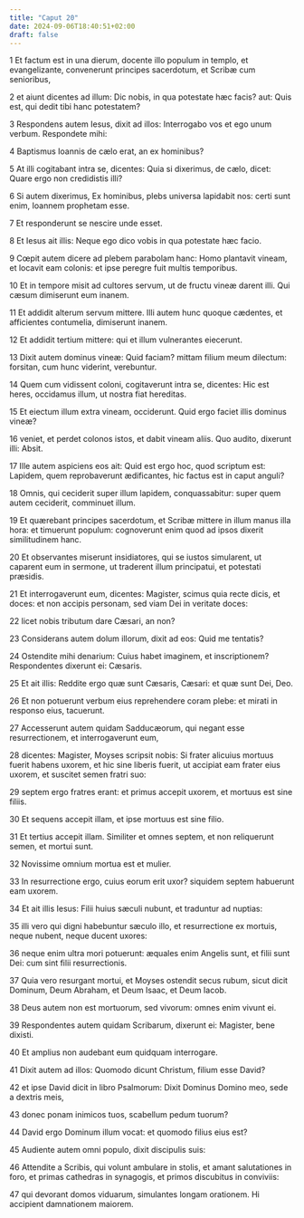 ```yaml
---
title: "Caput 20"
date: 2024-09-06T18:40:51+02:00
draft: false
---
```




1 Et factum est in una dierum, docente illo populum in templo, et evangelizante, convenerunt principes sacerdotum, et Scribæ cum senioribus,

2 et aiunt dicentes ad illum: Dic nobis, in qua potestate hæc facis? aut: Quis est, qui dedit tibi hanc potestatem?

3 Respondens autem Iesus, dixit ad illos: Interrogabo vos et ego unum verbum. Respondete mihi:

4 Baptismus Ioannis de cælo erat, an ex hominibus?

5 At illi cogitabant intra se, dicentes: Quia si dixerimus, de cælo, dicet: Quare ergo non credidistis illi?

6 Si autem dixerimus, Ex hominibus, plebs universa lapidabit nos: certi sunt enim, Ioannem prophetam esse.

7 Et responderunt se nescire unde esset.

8 Et Iesus ait illis: Neque ego dico vobis in qua potestate hæc facio.

9 Cœpit autem dicere ad plebem parabolam hanc: Homo plantavit vineam, et locavit eam colonis: et ipse peregre fuit multis temporibus.

10 Et in tempore misit ad cultores servum, ut de fructu vineæ darent illi. Qui cæsum dimiserunt eum inanem.

11 Et addidit alterum servum mittere. Illi autem hunc quoque cædentes, et afficientes contumelia, dimiserunt inanem.

12 Et addidit tertium mittere: qui et illum vulnerantes eiecerunt.

13 Dixit autem dominus vineæ: Quid faciam? mittam filium meum dilectum: forsitan, cum hunc viderint, verebuntur.

14 Quem cum vidissent coloni, cogitaverunt intra se, dicentes: Hic est heres, occidamus illum, ut nostra fiat hereditas.

15 Et eiectum illum extra vineam, occiderunt. Quid ergo faciet illis dominus vineæ?

16 veniet, et perdet colonos istos, et dabit vineam aliis. Quo audito, dixerunt illi: Absit.

17 Ille autem aspiciens eos ait: Quid est ergo hoc, quod scriptum est: Lapidem, quem reprobaverunt ædificantes, hic factus est in caput anguli?

18 Omnis, qui ceciderit super illum lapidem, conquassabitur: super quem autem ceciderit, comminuet illum.

19 Et quærebant principes sacerdotum, et Scribæ mittere in illum manus illa hora: et timuerunt populum: cognoverunt enim quod ad ipsos dixerit similitudinem hanc.

20 Et observantes miserunt insidiatores, qui se iustos simularent, ut caparent eum in sermone, ut traderent illum principatui, et potestati præsidis.

21 Et interrogaverunt eum, dicentes: Magister, scimus quia recte dicis, et doces: et non accipis personam, sed viam Dei in veritate doces:

22 licet nobis tributum dare Cæsari, an non?

23 Considerans autem dolum illorum, dixit ad eos: Quid me tentatis?

24 Ostendite mihi denarium: Cuius habet imaginem, et inscriptionem? Respondentes dixerunt ei: Cæsaris.

25 Et ait illis: Reddite ergo quæ sunt Cæsaris, Cæsari: et quæ sunt Dei, Deo.

26 Et non potuerunt verbum eius reprehendere coram plebe: et mirati in responso eius, tacuerunt.

27 Accesserunt autem quidam Sadducæorum, qui negant esse resurrectionem, et interrogaverunt eum,

28 dicentes: Magister, Moyses scripsit nobis: Si frater alicuius mortuus fuerit habens uxorem, et hic sine liberis fuerit, ut accipiat eam frater eius uxorem, et suscitet semen fratri suo:

29 septem ergo fratres erant: et primus accepit uxorem, et mortuus est sine filiis.

30 Et sequens accepit illam, et ipse mortuus est sine filio.

31 Et tertius accepit illam. Similiter et omnes septem, et non reliquerunt semen, et mortui sunt.

32 Novissime omnium mortua est et mulier.

33 In resurrectione ergo, cuius eorum erit uxor? siquidem septem habuerunt eam uxorem.

34 Et ait illis Iesus: Filii huius sæculi nubunt, et traduntur ad nuptias:

35 illi vero qui digni habebuntur sæculo illo, et resurrectione ex mortuis, neque nubent, neque ducent uxores:

36 neque enim ultra mori potuerunt: æquales enim Angelis sunt, et filii sunt Dei: cum sint filii resurrectionis.

37 Quia vero resurgant mortui, et Moyses ostendit secus rubum, sicut dicit Dominum, Deum Abraham, et Deum Isaac, et Deum Iacob.

38 Deus autem non est mortuorum, sed vivorum: omnes enim vivunt ei.

39 Respondentes autem quidam Scribarum, dixerunt ei: Magister, bene dixisti.

40 Et amplius non audebant eum quidquam interrogare.

41 Dixit autem ad illos: Quomodo dicunt Christum, filium esse David?

42 et ipse David dicit in libro Psalmorum: Dixit Dominus Domino meo, sede a dextris meis,

43 donec ponam inimicos tuos, scabellum pedum tuorum?

44 David ergo Dominum illum vocat: et quomodo filius eius est?

45 Audiente autem omni populo, dixit discipulis suis:

46 Attendite a Scribis, qui volunt ambulare in stolis, et amant salutationes in foro, et primas cathedras in synagogis, et primos discubitus in conviviis:

47 qui devorant domos viduarum, simulantes longam orationem. Hi accipient damnationem maiorem.

